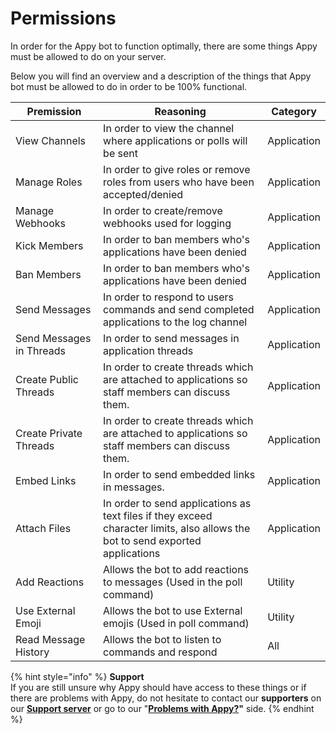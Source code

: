 # Permissions

In order for the Appy bot to function optimally, there are some things Appy must be allowed to do on your server.&#x20;

Below you will find an overview and a description of the things that Appy bot must be allowed to do in order to be 100% functional.&#x20;

<table><thead><tr><th width="183">Premission</th><th width="436.3333333333333">Reasoning</th><th>Category</th></tr></thead><tbody><tr><td>View Channels</td><td>In order to view the channel where applications or polls will be sent</td><td>Application</td></tr><tr><td>Manage Roles</td><td>In order to give roles or remove roles from users who have been accepted/denied</td><td>Application</td></tr><tr><td>Manage Webhooks</td><td>In order to create/remove webhooks used for logging</td><td>Application</td></tr><tr><td>Kick Members</td><td>In order to ban members who's applications have been denied</td><td>Application</td></tr><tr><td>Ban Members</td><td>In order to ban members who's applications have been denied </td><td>Application</td></tr><tr><td>Send Messages</td><td>In order to respond to users commands and send completed applications to the log channel</td><td>Application</td></tr><tr><td>Send Messages in Threads</td><td>In order to send messages in application threads</td><td>Application</td></tr><tr><td>Create Public Threads</td><td>In order to create threads which are attached to applications so staff members can discuss them.</td><td>Application</td></tr><tr><td>Create Private Threads</td><td>In order to create threads which are attached to applications so staff members can discuss them.</td><td>Application</td></tr><tr><td>Embed Links</td><td>In order to send embedded links in messages.</td><td>Application</td></tr><tr><td>Attach Files</td><td>In order to send applications as text files if they exceed character limits, also allows the bot to send exported applications</td><td>Application</td></tr><tr><td>Add Reactions</td><td>Allows the bot to add reactions to messages (Used in the poll command)</td><td>Utility</td></tr><tr><td>Use External Emoji</td><td>Allows the bot to use External emojis (Used in poll command)</td><td>Utility</td></tr><tr><td>Read Message History</td><td>Allows the bot to listen to commands and respond</td><td>All</td></tr></tbody></table>

{% hint style="info" %}
**Support**\
If you are still unsure why Appy should have access to these things or if there are problems with Appy, do not hesitate to contact our **supporters** on our [**Support server**](https://discord.com/invite/bDmc55c6zY) or go to our "[**Problems with Appy?**](broken-reference)**"** side.&#x20;
{% endhint %}
